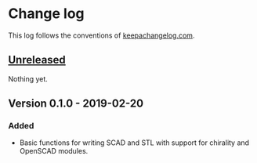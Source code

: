 # Change log
This log follows the conventions of
[keepachangelog.com](http://keepachangelog.com/).

## [Unreleased]
Nothing yet.

## Version 0.1.0 - 2019-02-20
### Added
- Basic functions for writing SCAD and STL with support for chirality and
  OpenSCAD modules.

[Unreleased]: https://github.com/your-name/scad-app/compare/v0.1.0...HEAD

